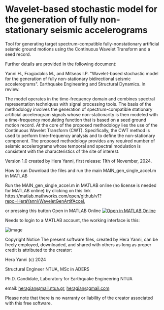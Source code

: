 # Wavelet-based stochastic model for the generation of fully non-stationary seismic accelerograms

Tool for generating target spectrum-compatible fully-nonstationary artificial seismic ground motions using the Continuous Wavelet Transform and a seed record. 

Further details are provided in the following document:

Yanni H., Fragiadakis M., and Mitseas I.P. 
"Wavelet-based stochastic model for the generation of fully non-stationary bidirectional seismic accelerograms". 
Earthquake Engineering and Structural Dynamics. In review.

The model operates in the time-frequency domain and combines spectral representation techniques with signal processing tools. The basis of the methodology involves the generation of spectrum-compatible stationary artificial accelerogram signals whose non-stationarity is then modeled with a time-frequency modulating function that is based on a seed ground motion record. 
At the core of the proposed methodology lies the use of the Continuous Wavelet Transform (CWT). Specifically, the CWT method is used to perform time-frequency analysis and to define the non-stationary component. The proposed methodology provides any required number of seismic accelerograms whose temporal and spectral modulation is consistent with the characteristics of the site of interest.

Version 1.0 created by Hera Yanni, first release: 11th of November, 2024.

How to run
Download the files and run the main MAIN_gen_single_accel.m in MATLAB

Run the MAIN_gen_single_accel.m in MATLAB online (no license is needed for MATLAB online) by clicking on this link https://matlab.mathworks.com/open/github/v1?repo=HeraYanni/WaveletGenArtifAccel,

or pressing this button Open in MATLAB Online 
[![Open in MATLAB Online](https://www.mathworks.com/images/responsive/global/open-in-matlab-online.svg)](https://matlab.mathworks.com/open/github/v1?repo=HeraYanni/WaveletGenArtifAccel)

Needs to login to a MATLAB account, the working interface is this:

![image](https://github.com/user-attachments/assets/b8fb67b3-2cec-4b2b-9df1-deb084f519ce)

Copyright Notice
The present software files, created by Hera Yanni, can be freely employed, downloaded, and shared with others as long as proper credit is attributed to the creator:

Hera Yanni (c) 2024

Structural Engineer NTUA, MSc in ADERS

Ph.D. Candidate, Laboratory for Earthquake Engineering NTUA

email: heragian@mail.ntua.gr, heragian@gmail.com

Please note that there is no warranty or liability of the creator associated with this free software.
